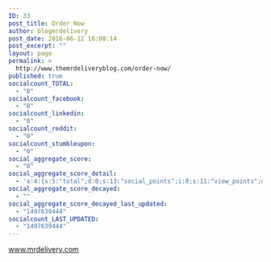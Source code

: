 ```yaml
---
ID: 33
post_title: Order Now
author: blogmrdelivery
post_date: 2016-06-12 16:08:14
post_excerpt: ""
layout: page
permalink: >
  http://www.themrdeliveryblog.com/order-now/
published: true
socialcount_TOTAL:
  - "0"
socialcount_facebook:
  - "0"
socialcount_linkedin:
  - "0"
socialcount_reddit:
  - "0"
socialcount_stumbleupon:
  - "0"
social_aggregate_score:
  - "0"
social_aggregate_score_detail:
  - 'a:4:{s:5:"total";d:0;s:13:"social_points";i:0;s:11:"view_points";d:0;s:14:"comment_points";i:0;}'
social_aggregate_score_decayed:
  - ""
social_aggregate_score_decayed_last_updated:
  - "1497639444"
socialcount_LAST_UPDATED:
  - "1497639444"
---
```

<a href="http://www.mrdelivery.com">www.mrdelivery.com</a>